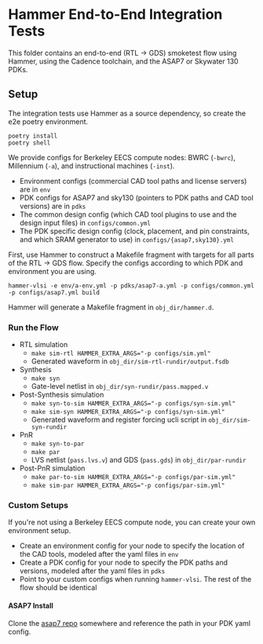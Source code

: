# Hammer End-to-End Integration Tests

This folder contains an end-to-end (RTL -> GDS) smoketest flow using Hammer, using the Cadence toolchain, and the ASAP7 or Skywater 130 PDKs.

## Setup

The integration tests use Hammer as a source dependency, so create the e2e poetry environment.

```shell
poetry install
poetry shell
```

We provide configs for Berkeley EECS compute nodes: BWRC (`-bwrc`), Millennium (`-a`), and instructional machines (`-inst`).

- Environment configs (commercial CAD tool paths and license servers) are in `env`
- PDK configs for ASAP7 and sky130 (pointers to PDK paths and CAD tool versions) are in `pdks`
- The common design config (which CAD tool plugins to use and the design input files) in `configs/common.yml`
- The PDK specific design config (clock, placement, and pin constraints, and which SRAM generator to use) in `configs/{asap7,sky130}.yml`

First, use Hammer to construct a Makefile fragment with targets for all parts of the RTL -> GDS flow.
Specify the configs according to which PDK and environment you are using.

```shell
hammer-vlsi -e env/a-env.yml -p pdks/asap7-a.yml -p configs/common.yml -p configs/asap7.yml build
```

Hammer will generate a Makefile fragment in `obj_dir/hammer.d`.

### Run the Flow

- RTL simulation
    - `make sim-rtl HAMMER_EXTRA_ARGS="-p configs/sim.yml"`
    - Generated waveform in `obj_dir/sim-rtl-rundir/output.fsdb`
- Synthesis
    - `make syn`
    - Gate-level netlist in `obj_dir/syn-rundir/pass.mapped.v`
- Post-Synthesis simulation
    - `make syn-to-sim HAMMER_EXTRA_ARGS="-p configs/syn-sim.yml"`
    - `make sim-syn HAMMER_EXTRA_ARGS="-p configs/syn-sim.yml"`
    - Generated waveform and register forcing ucli script in `obj_dir/sim-syn-rundir`
- PnR
    - `make syn-to-par`
    - `make par`
    - LVS netlist (`pass.lvs.v`) and GDS (`pass.gds`) in `obj_dir/par-rundir`
- Post-PnR simulation
    - `make par-to-sim HAMMER_EXTRA_ARGS="-p configs/par-sim.yml"`
    - `make sim-par HAMMER_EXTRA_ARGS="-p configs/par-sim.yml"`

### Custom Setups

If you're not using a Berkeley EECS compute node, you can create your own environment setup.

- Create an environment config for your node to specify the location of the CAD tools, modeled after the yaml files in `env`
- Create a PDK config for your node to specify the PDK paths and versions, modeled after the yaml files in `pdks`
- Point to your custom configs when running `hammer-vlsi`. The rest of the flow should be identical

#### ASAP7 Install

Clone the [asap7 repo](https://github.com/The-OpenROAD-Project/asap7) somewhere and reference the path in your PDK yaml config.
